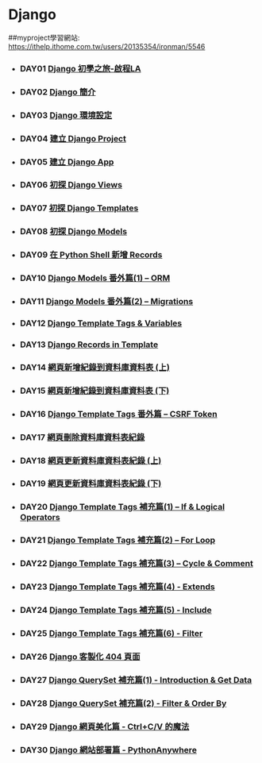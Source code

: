 # Django
##myproject學習網站:
https://ithelp.ithome.com.tw/users/20135354/ironman/5546
* ### DAY01 [Django 初學之旅-啟程LA](https://ithelp.ithome.com.tw/articles/10291414)
* ### DAY02 [Django 簡介](https://ithelp.ithome.com.tw/articles/10292262)
* ### DAY03 [Django 環境設定](https://ithelp.ithome.com.tw/articles/10293016)
* ### DAY04 [建立 Django Project](https://ithelp.ithome.com.tw/articles/10293766)
* ### DAY05 [建立 Django App](https://ithelp.ithome.com.tw/articles/10294439)
* ### DAY06 [初探 Django Views](https://ithelp.ithome.com.tw/articles/10294797)
* ### DAY07 [初探 Django Templates](https://ithelp.ithome.com.tw/articles/10295120)
* ### DAY08 [初探 Django Models](https://ithelp.ithome.com.tw/articles/10296151)
* ### DAY09 [在 Python Shell 新增 Records](https://ithelp.ithome.com.tw/articles/10296881)
* ### DAY10 [Django Models 番外篇(1) – ORM](https://ithelp.ithome.com.tw/articles/10297644)
* ### DAY11 [Django Models 番外篇(2) – Migrations](https://ithelp.ithome.com.tw/articles/10297977)
* ### DAY12 [Django Template Tags & Variables](https://ithelp.ithome.com.tw/articles/10298621)
* ### DAY13 [Django Records in Template](https://ithelp.ithome.com.tw/articles/10299762)
* ### DAY14 [網頁新增紀錄到資料庫資料表 (上)](https://ithelp.ithome.com.tw/articles/10299799)
* ### DAY15 [網頁新增紀錄到資料庫資料表 (下)](https://ithelp.ithome.com.tw/articles/10299825)
* ### DAY16 [Django Template Tags 番外篇 – CSRF Token](https://ithelp.ithome.com.tw/articles/10301336)
* ### DAY17 [網頁刪除資料庫資料表紀錄](https://ithelp.ithome.com.tw/articles/10301341)
* ### DAY18 [網頁更新資料庫資料表紀錄 (上)](https://ithelp.ithome.com.tw/articles/10303160)
* ### DAY19 [網頁更新資料庫資料表紀錄 (下)](https://ithelp.ithome.com.tw/articles/10303165)
* ### DAY20 [Django Template Tags 補充篇(1) – If & Logical Operators](https://ithelp.ithome.com.tw/articles/10303172)
* ### DAY21 [Django Template Tags 補充篇(2) – For Loop](https://ithelp.ithome.com.tw/articles/10303417)
* ### DAY22 [Django Template Tags 補充篇(3) – Cycle & Comment](https://ithelp.ithome.com.tw/articles/10305339)
* ### DAY23 [Django Template Tags 補充篇(4) - Extends](https://ithelp.ithome.com.tw/articles/10305836)
* ### DAY24 [Django Template Tags 補充篇(5) - Include](https://ithelp.ithome.com.tw/articles/10305837)
* ### DAY25 [Django Template Tags 補充篇(6) - Filter](https://ithelp.ithome.com.tw/articles/10305838)
* ### DAY26 [Django 客製化 404 頁面](https://ithelp.ithome.com.tw/articles/10305839)
* ### DAY27 [Django QuerySet 補充篇(1) - Introduction & Get Data](https://ithelp.ithome.com.tw/articles/10306215)
* ### DAY28 [Django QuerySet 補充篇(2) - Filter & Order By](https://ithelp.ithome.com.tw/articles/10306337)
* ### DAY29 [Django 網頁美化篇 - Ctrl+C/V 的魔法](https://ithelp.ithome.com.tw/articles/10308179)
* ### DAY30 [Django 網站部署篇 - PythonAnywhere](https://ithelp.ithome.com.tw/articles/10308084)
